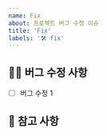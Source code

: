 ```yaml
---
name: Fix
about: 프로젝트 버그 수정 이슈
title: 'Fix'
labels: '🛠 fix'
---
```


## 👨‍🔧 버그 수정 사항

<!-- 어떤 버그를 수정했는지 알려주세요. -->

- [ ] 버그 수정 1

## 📖 참고 사항

<!-- 레퍼런스, 스크린샷 등을 넣어 주세요. -->
